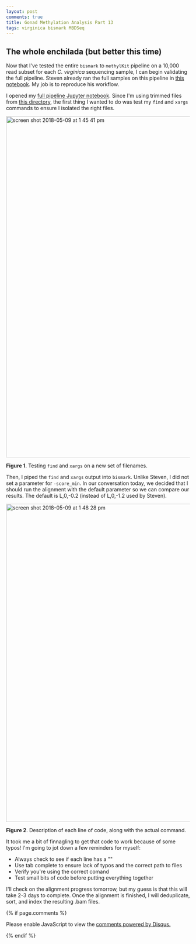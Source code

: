 ```yaml
---
layout: post
comments: true
title: Gonad Methylation Analysis Part 13
tags: virginica bismark MBDSeq
---
```


## The whole enchilada (but better this time)

Now that I've tested the entire `bismark` to `methylKit` pipeline on a 10,000 read subset for each *C. virginica* sequencing sample, I can begin validating the full pipeline. Steven already ran the full samples on this pipeline in [this notebook](https://github.com/sr320/nb-2018/blob/master/C_virginica/17-OAKL-fullpipe-mk.ipynb). My job is to reproduce his workflow.

I opened my [full pipeline Jupyter notebook](https://github.com/RobertsLab/project-virginica-oa/blob/master/notebooks/2018-05-04-Gonad-Methylation-Full-Samples-Bismark.ipynb). Since I'm using trimmed files from [this directory](http://owl.fish.washington.edu/Athaliana/20180411_trimgalore_10bp_Cvirginica_MBD/), the first thing I wanted to do was test my `find` and `xargs` commands to ensure I isolated the right files.

<img width="932" alt="screen shot 2018-05-09 at 1 45 41 pm" src="https://user-images.githubusercontent.com/22335838/39838828-50129d10-538f-11e8-8d0f-05df6947990f.png">

**Figure 1**. Testing `find` and `xargs` on a new set of filenames.

Then, I piped the `find` and `xargs` output into `bismark`. Unlike Steven, I did not set a parameter for `-score_min`. In our conversation today, we decided that I should run the alignment with the default parameter so we can compare our results. The default is L,0,-0.2 (instead of L,0,-1.2 used by Steven).

<img width="869" alt="screen shot 2018-05-09 at 1 48 28 pm" src="https://user-images.githubusercontent.com/22335838/39838985-adf946ae-538f-11e8-8a2d-dc376fc2ef91.png">

**Figure 2**. Description of each line of code, along with the actual command.

It took me a bit of finnagling to get that code to work because of some typos! I'm going to jot down a few reminders for myself:

- Always check to see if each line has a "\"
- Use tab complete to ensure lack of typos and the correct path to files
- Verify you're using the correct comand
- Test small bits of code before putting everything together

I'll check on the alignment progress tomorrow, but my guess is that this will take 2-3 days to complete. Once the alignment is finished, I will deduplicate, sort, and index the resulting .bam files.

{% if page.comments %}

<div id="disqus_thread"></div>
<script>

/**
*  RECOMMENDED CONFIGURATION VARIABLES: EDIT AND UNCOMMENT THE SECTION BELOW TO INSERT DYNAMIC VALUES FROM YOUR PLATFORM OR CMS.
*  LEARN WHY DEFINING THESE VARIABLES IS IMPORTANT: https://disqus.com/admin/universalcode/#configuration-variables*/
/*
var disqus_config = function () {
this.page.url = PAGE_URL;  // Replace PAGE_URL with your page's canonical URL variable
this.page.identifier = PAGE_IDENTIFIER; // Replace PAGE_IDENTIFIER with your page's unique identifier variable
};
*/
(function() { // DON'T EDIT BELOW THIS LINE
var d = document, s = d.createElement('script');
s.src = 'https://the-responsible-grad-student.disqus.com/embed.js';
s.setAttribute('data-timestamp', +new Date());
(d.head || d.body).appendChild(s);
})();
</script>
<noscript>Please enable JavaScript to view the <a href="https://disqus.com/?ref_noscript">comments powered by Disqus.</a></noscript>

{% endif %}

<script id="dsq-count-scr" src="//the-responsible-grad-student.disqus.com/count.js" async></script>
